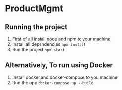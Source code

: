 # ProductMgmt

## Running the project

1. First of all install node and npm to your machine
2. Install all dependencies
   `npm install`
3. Run the project
   `npm start`

## Alternatively, To run using Docker

1. Install docker and docker-compose to you machine
2. Run the app
   `docker-compose up --build`
